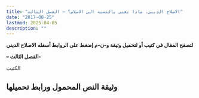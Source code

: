 ```yaml
---
title: "الاصلاح الديني، ماذا يعني بالنسبة الى الاسلام؟ – الفصل الثالث"
date: "2017-08-25"
lastmod: 2025-04-05
description: ""
---
```

**لتصفح المقال في كتيب أو لتحميل وثيقة و-ن-م إضغط على الروابط أسفله** **الاصلاح الديني**

**– الفصل الثالث-**

الكتيب

## وثيقة النص المحمول ورابط تحميلها

###

